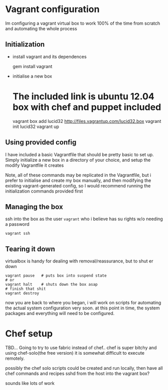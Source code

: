 # Vagrant configuration

Im configuring a vagrant virtual box to work 100% of the time from scratch
and automating the whole process


## Initialization

* install vagrant and its dependences

    gem install vagrant

* initialise a new box


    # The included link is ubuntu 12.04 box with chef and puppet included
    vagrant box add lucid32 http://files.vagrantup.com/lucid32.box
    vagrant init lucid32
    vagrant up



## Using provided config

I have included a basic Vagrantfile that should be pretty basic to set up.
Simply initialize a new box in a directory of your choice, and setup the 
modify Vagrantfile it creates

Note, all of these commands may be replicated in the Vagrantfile,
but i prefer to initialise and create my box manually, and then modifying
the existing vagrant-generated config, so I would recommend running the
initialization commands provided first



## Managing the box

ssh into the box as the user `vagrant` who i believe has su rights w/o
needing a password
    
    vagrant ssh

## Tearing it down

virtualbox is handy for dealing with removal/reassurance, but to shut er down

    vagrant pause   # puts box into suspend state
    # or
    vagrant halt    # shuts down the box asap
    # finish that shit
    vagrant destroy


now you are back to where you began, i will work on scripts for automating 
the actual system configuration very soon. at this point in time,
the system packages and everything will need to be configured.

# Chef setup

TBD... Going to try to use fabric instead of chef.. chef is super bitchy
and using chef-solo(the free version) it is somewhat difficult to execute
remotely.

possibly the chef solo scripts could be created and run locally, then have all chef commands and recipes sshd from the host into the vagrant box?

sounds like lots of work
